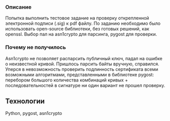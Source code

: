 ### Описание

Попытка выполнить тестовое задание на проверку открепленной электронной подписи (.sig) к pdf файлу.
По заданию необходимо было использовать open-source библиотеки, без готовых решений, как openssl. 
Выбор пал на asn1crypto для парсинга, pygost для проверки.

### Почему не получилось 
Asn1crypto не позволяет распарсить публичный ключ, падал на ошибке о неизвестной кривой. Пришлось парсить байты вручную, справился.
Уперся в невозможность проверить подлинность сертификата всеми возможными алгоритмами, представленными в библиотеке pygost: 
перебором большого количества комбинаций кривых + последовательностей в сигнатуре ни один вариант не прошел проверку.

## Технологии
Python, pygost, asn1crypto
  
